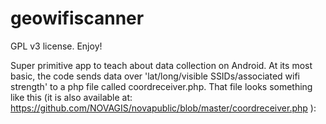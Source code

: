 geowifiscanner
==============

GPL v3 license. Enjoy!

Super primitive app to teach about data collection on Android. At its most basic, the code sends data over 'lat/long/visible SSIDs/associated wifi strength' to a php file called coordreceiver.php. That file looks something like this (it is also available at: https://github.com/NOVAGIS/novapublic/blob/master/coordreceiver.php ):


<?php
  $newlat = $_POST["lat"];
  $newlon = $_POST["lon"];
  $newacc = $_POST["acc"];
  $newatt = $_POST["att"];
  $newuse = $_POST["use"];  
  $newstr = $_POST["str"];
  
  $File = "wifistrength.txt"; 
  $Data = time()." ".$newlat." ".$newlon." ".$newacc." ".$newatt." ".$newuse." ".$newstr."\r\r"; 
  file_put_contents($File, $Data, FILE_APPEND | LOCK_EX); 

?>
